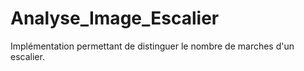 # Analyse_Image_Escalier
Implémentation permettant de distinguer le nombre de marches d'un escalier.
